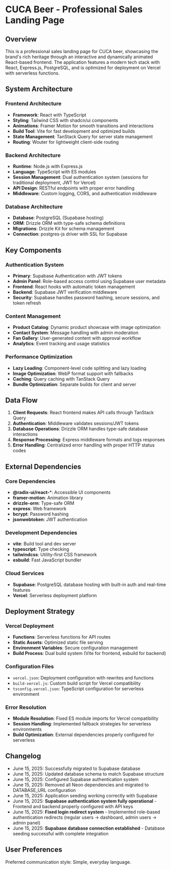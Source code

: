 # CUCA Beer - Professional Sales Landing Page

## Overview

This is a professional sales landing page for CUCA beer, showcasing the brand's rich heritage through an interactive and dynamically animated React-based frontend. The application features a modern tech stack with React, Express.js, PostgreSQL, and is optimized for deployment on Vercel with serverless functions.

## System Architecture

### Frontend Architecture
- **Framework**: React with TypeScript
- **Styling**: Tailwind CSS with shadcn/ui components
- **Animations**: Framer Motion for smooth transitions and interactions
- **Build Tool**: Vite for fast development and optimized builds
- **State Management**: TanStack Query for server state management
- **Routing**: Wouter for lightweight client-side routing

### Backend Architecture
- **Runtime**: Node.js with Express.js
- **Language**: TypeScript with ES modules
- **Session Management**: Dual authentication system (sessions for traditional deployment, JWT for Vercel)
- **API Design**: RESTful endpoints with proper error handling
- **Middleware**: Custom logging, CORS, and authentication middleware

### Database Architecture
- **Database**: PostgreSQL (Supabase hosting)
- **ORM**: Drizzle ORM with type-safe schema definitions
- **Migrations**: Drizzle Kit for schema management
- **Connection**: postgres-js driver with SSL for Supabase

## Key Components

### Authentication System
- **Primary**: Supabase Authentication with JWT tokens
- **Admin Panel**: Role-based access control using Supabase user metadata
- **Frontend**: React hooks with automatic token management
- **Backend**: Supabase JWT verification middleware
- **Security**: Supabase handles password hashing, secure sessions, and token refresh

### Content Management
- **Product Catalog**: Dynamic product showcase with image optimization
- **Contact System**: Message handling with admin moderation
- **Fan Gallery**: User-generated content with approval workflow
- **Analytics**: Event tracking and usage statistics

### Performance Optimization
- **Lazy Loading**: Component-level code splitting and lazy loading
- **Image Optimization**: WebP format support with fallbacks
- **Caching**: Query caching with TanStack Query
- **Bundle Optimization**: Separate builds for client and server

## Data Flow

1. **Client Requests**: React frontend makes API calls through TanStack Query
2. **Authentication**: Middleware validates sessions/JWT tokens
3. **Database Operations**: Drizzle ORM handles type-safe database interactions
4. **Response Processing**: Express middleware formats and logs responses
5. **Error Handling**: Centralized error handling with proper HTTP status codes

## External Dependencies

### Core Dependencies
- **@radix-ui/react-***: Accessible UI components
- **framer-motion**: Animation library
- **drizzle-orm**: Type-safe ORM
- **express**: Web framework
- **bcrypt**: Password hashing
- **jsonwebtoken**: JWT authentication

### Development Dependencies
- **vite**: Build tool and dev server
- **typescript**: Type checking
- **tailwindcss**: Utility-first CSS framework
- **esbuild**: Fast JavaScript bundler

### Cloud Services
- **Supabase**: PostgreSQL database hosting with built-in auth and real-time features
- **Vercel**: Serverless deployment platform

## Deployment Strategy

### Vercel Deployment
- **Functions**: Serverless functions for API routes
- **Static Assets**: Optimized static file serving
- **Environment Variables**: Secure configuration management
- **Build Process**: Dual build system (Vite for frontend, esbuild for backend)

### Configuration Files
- `vercel.json`: Deployment configuration with rewrites and functions
- `build-vercel.js`: Custom build script for Vercel compatibility
- `tsconfig.vercel.json`: TypeScript configuration for serverless environment

### Error Resolution
- **Module Resolution**: Fixed ES module imports for Vercel compatibility
- **Session Handling**: Implemented fallback strategies for serverless environments
- **Build Optimization**: External dependencies properly configured for serverless

## Changelog

- June 15, 2025: Successfully migrated to Supabase database
- June 15, 2025: Updated database schema to match Supabase structure
- June 15, 2025: Configured Supabase authentication system
- June 15, 2025: Removed all Neon dependencies and migrated to DATABASE_URL configuration
- June 15, 2025: Application seeding working correctly with Supabase
- June 15, 2025: **Supabase authentication system fully operational** - Frontend and backend properly configured with API keys
- June 15, 2025: **Fixed login redirect system** - Implemented role-based authentication redirects (regular users → dashboard, admin users → admin panel)
- June 15, 2025: **Supabase database connection established** - Database seeding successful with complete integration

## User Preferences

Preferred communication style: Simple, everyday language.